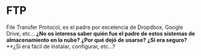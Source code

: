 # FTP
File Transfer Protocol, es el padre por excelencia de Dropdbox, Google Drive, etc...
**¿No os interesa saber quién fue el padre de estos sistemas de almacenamiento en la nube?**
**¿Por qué dejó de usarse?**
**¿Si era seguro?**
**¿Si era fácil de instalar, configurar, etc...?
